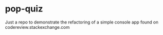 # pop-quiz
Just a repo to demonstrate the refactoring of a simple console app found on codereview.stackexchange.com
